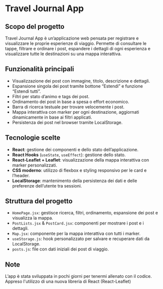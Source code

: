 # Travel Journal App

## Scopo del progetto
Travel Journal App è un’applicazione web pensata per registrare e visualizzare le proprie esperienze di viaggio. Permette di consultare le tappe, filtrare e ordinare i post, espandere i dettagli di ogni esperienza e visualizzare tutte le destinazioni su una mappa interattiva. 

## Funzionalità principali
- Visualizzazione dei post con immagine, titolo, descrizione e dettagli.
- Espansione singola dei post tramite bottone “Estendi” e funzione “Estendi tutti”.
- Filtri per stato d’animo e tags dei post.
- Ordinamento dei post in base a spesa o effort economico.
- Barra di ricerca testuale per trovare velocemente i post.
- Mappa interattiva con marker per ogni destinazione, aggiornati dinamicamente in base ai filtri applicati.
- Persistenza dei post nel browser tramite LocalStorage.

## Tecnologie scelte
- **React**: gestione dei componenti e dello stato dell’applicazione.
- **React Hooks** (`useState`, `useEffect`): gestione dello stato.
- **React-Leaflet + Leaflet**: visualizzazione della mappa interattiva con marker personalizzati.
- **CSS moderno**: utilizzo di flexbox e styling responsivo per le card e l’header.
- **LocalStorage**: mantenimento della persistenza dei dati e delle preferenze dell’utente tra sessioni.

## Struttura del progetto
- `HomePage.jsx`: gestisce ricerca, filtri, ordinamento, espansione dei post e visualizza la mappa.
- `PostLists.jsx` & `PostCard.jsx`: componenti per mostrare i post e i dettagli.
- `Map.jsx`: componente per la mappa interattiva con tutti i marker.
- `useStorage.js`: hook personalizzato per salvare e recuperare dati da LocalStorage.
- `posts.js`: file con dati iniziali dei post di viaggio.

## Note
L’app è stata sviluppata in pochi giorni per tenermi allenato con il codice. Appreso l'utilizzo di una nuova libreria di React (React-Leaflet)
